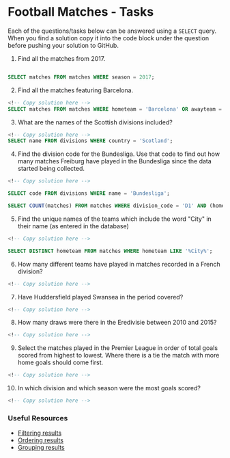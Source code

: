 # Football Matches - Tasks

Each of the questions/tasks below can be answered using a `SELECT` query. When you find a solution copy it into the code block under the question before pushing your solution to GitHub.

1) Find all the matches from 2017.

```sql

SELECT matches FROM matches WHERE season = 2017;
```

2) Find all the matches featuring Barcelona.

```sql
<!-- Copy solution here -->
SELECT matches FROM matches WHERE hometeam = 'Barcelona' OR awayteam = 'Barcelona';

```

3) What are the names of the Scottish divisions included?

```sql
<!-- Copy solution here -->
SELECT name FROM divisions WHERE country = 'Scotland';

```

4) Find the division code for the Bundesliga. Use that code to find out how many matches Freiburg have played in the Bundesliga since the data started being collected.

```sql
<!-- Copy solution here -->

SELECT code FROM divisions WHERE name = 'Bundesliga';

SELECT COUNT(matches) FROM matches WHERE division_code = 'D1' AND (hometeam = 'Freiburg' OR awayteam = 'Freiburg');
```

5) Find the unique names of the teams which include the word "City" in their name (as entered in the database)

```sql
<!-- Copy solution here -->

SELECT DISTINCT hometeam FROM matches WHERE hometeam LIKE '%City%';
```

6) How many different teams have played in matches recorded in a French division?

```sql
<!-- Copy solution here -->


```

7) Have Huddersfield played Swansea in the period covered?

```sql
<!-- Copy solution here -->


```

8) How many draws were there in the Eredivisie between 2010 and 2015?

```sql
<!-- Copy solution here -->


```

9) Select the matches played in the Premier League in order of total goals scored from highest to lowest. Where there is a tie the match with more home goals should come first.

```sql
<!-- Copy solution here -->


```

10) In which division and which season were the most goals scored?

```sql
<!-- Copy solution here -->


```

### Useful Resources

- [Filtering results](https://www.w3schools.com/sql/sql_where.asp)
- [Ordering results](https://www.w3schools.com/sql/sql_orderby.asp)
- [Grouping results](https://www.w3schools.com/sql/sql_groupby.asp)